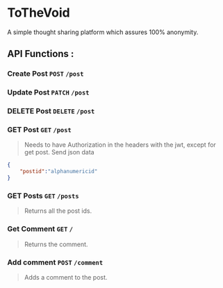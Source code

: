 # ToTheVoid
A simple thought sharing platform which assures 100% anonymity.




## API Functions : 


### Create Post `POST` `/post`
### Update Post `PATCH` `/post`
### DELETE Post `DELETE` `/post`
### GET Post `GET` `/post`
> Needs to have Authorization in the headers with the jwt, except for get post.
> Send json data
```json
{
    "postid":"alphanumericid" 
}
```



### GET Posts `GET` `/posts`
> Returns all the post ids.

### Get Comment `GET` `/`
> Returns the comment.


### Add comment `POST` `/comment`
> Adds a comment to the post.
